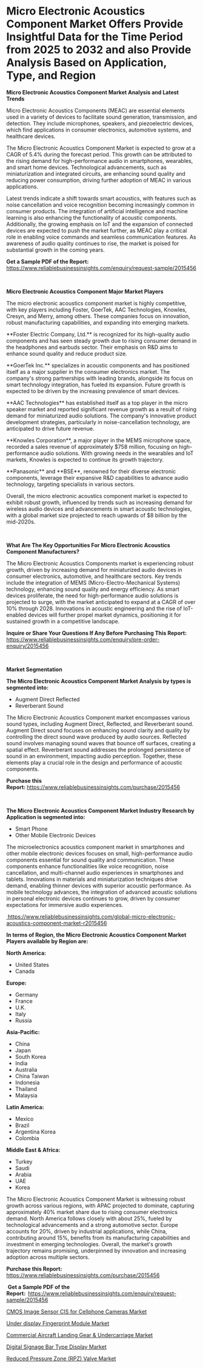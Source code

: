 <p><h1>Micro Electronic Acoustics Component Market Offers Provide Insightful Data for the Time Period from 2025 to 2032 and also Provide Analysis Based on Application, Type, and Region</h1></p><p><strong>Micro Electronic Acoustics Component Market Analysis and Latest Trends</strong></p>
<p><p>Micro Electronic Acoustics Components (MEAC) are essential elements used in a variety of devices to facilitate sound generation, transmission, and detection. They include microphones, speakers, and piezoelectric devices, which find applications in consumer electronics, automotive systems, and healthcare devices. </p><p>The Micro Electronic Acoustics Component Market is expected to grow at a CAGR of 5.4% during the forecast period. This growth can be attributed to the rising demand for high-performance audio in smartphones, wearables, and smart home devices. Technological advancements, such as miniaturization and integrated circuits, are enhancing sound quality and reducing power consumption, driving further adoption of MEAC in various applications.</p><p>Latest trends indicate a shift towards smart acoustics, with features such as noise cancellation and voice recognition becoming increasingly common in consumer products. The integration of artificial intelligence and machine learning is also enhancing the functionality of acoustic components. Additionally, the growing emphasis on IoT and the expansion of connected devices are expected to push the market further, as MEAC play a critical role in enabling voice commands and seamless communication features. As awareness of audio quality continues to rise, the market is poised for substantial growth in the coming years.</p></p>
<p><strong>Get a Sample PDF of the Report:&nbsp;</strong> <a href="https://www.reliablebusinessinsights.com/enquiry/request-sample/2015456?utm_campaign=1873&utm_medium=2&utm_source=Github&utm_content=ia&utm_term=29032025&utm_id=micro-electronic-acoustics-component">https://www.reliablebusinessinsights.com/enquiry/request-sample/2015456</a></p>
<p>&nbsp;</p>
<p><strong>Micro Electronic Acoustics Component Major Market Players</strong></p>
<p><p>The micro electronic acoustics component market is highly competitive, with key players including Foster, GoerTek, AAC Technologies, Knowles, Cresyn, and Merry, among others. These companies focus on innovation, robust manufacturing capabilities, and expanding into emerging markets.</p><p>**Foster Electric Company, Ltd.** is recognized for its high-quality audio components and has seen steady growth due to rising consumer demand in the headphones and earbuds sector. Their emphasis on R&D aims to enhance sound quality and reduce product size.</p><p>**GoerTek Inc.** specializes in acoustic components and has positioned itself as a major supplier in the consumer electronics market. The company's strong partnerships with leading brands, alongside its focus on smart technology integration, has fueled its expansion. Future growth is expected to be driven by the increasing prevalence of smart devices.</p><p>**AAC Technologies** has established itself as a top player in the micro speaker market and reported significant revenue growth as a result of rising demand for miniaturized audio solutions. The company's innovative product development strategies, particularly in noise-cancellation technology, are anticipated to drive future revenue.</p><p>**Knowles Corporation**, a major player in the MEMS microphone space, recorded a sales revenue of approximately $758 million, focusing on high-performance audio solutions. With growing needs in the wearables and IoT markets, Knowles is expected to continue its growth trajectory.</p><p>**Panasonic** and **BSE**, renowned for their diverse electronic components, leverage their expansive R&D capabilities to advance audio technology, targeting specialists in various sectors.</p><p>Overall, the micro electronic acoustics component market is expected to exhibit robust growth, influenced by trends such as increasing demand for wireless audio devices and advancements in smart acoustic technologies, with a global market size projected to reach upwards of $8 billion by the mid-2020s.</p></p>
<p>&nbsp;</p>
<p><strong>What Are The Key Opportunities For Micro Electronic Acoustics Component Manufacturers?</strong></p>
<p><p>The Micro Electronic Acoustics Components market is experiencing robust growth, driven by increasing demand for miniaturized audio devices in consumer electronics, automotive, and healthcare sectors. Key trends include the integration of MEMS (Micro-Electro-Mechanical Systems) technology, enhancing sound quality and energy efficiency. As smart devices proliferate, the need for high-performance audio solutions is projected to surge, with the market anticipated to expand at a CAGR of over 10% through 2028. Innovations in acoustic engineering and the rise of IoT-enabled devices will further propel market dynamics, positioning it for sustained growth in a competitive landscape.</p></p>
<p><strong>Inquire or Share Your Questions If Any Before Purchasing This Report:</strong> <a href="https://www.reliablebusinessinsights.com/enquiry/pre-order-enquiry/2015456?utm_campaign=1873&utm_medium=2&utm_source=Github&utm_content=ia&utm_term=29032025&utm_id=micro-electronic-acoustics-component">https://www.reliablebusinessinsights.com/enquiry/pre-order-enquiry/2015456</a></p>
<p>&nbsp;</p>
<p><strong>Market Segmentation</strong></p>
<p><strong>The Micro Electronic Acoustics Component Market Analysis by types is segmented into:</strong></p>
<p><ul><li>Augment Direct Reflected</li><li>Reverberant Sound</li></ul></p>
<p><p>The Micro Electronic Acoustics Component market encompasses various sound types, including Augment Direct, Reflected, and Reverberant sound. Augment Direct sound focuses on enhancing sound clarity and quality by controlling the direct sound wave produced by audio sources. Reflected sound involves managing sound waves that bounce off surfaces, creating a spatial effect. Reverberant sound addresses the prolonged persistence of sound in an environment, impacting audio perception. Together, these elements play a crucial role in the design and performance of acoustic components.</p></p>
<p><strong>Purchase this Report:&nbsp;</strong><a href="https://www.reliablebusinessinsights.com/purchase/2015456?utm_campaign=1873&utm_medium=2&utm_source=Github&utm_content=ia&utm_term=29032025&utm_id=micro-electronic-acoustics-component">https://www.reliablebusinessinsights.com/purchase/2015456</a></p>
<p>&nbsp;</p>
<p><strong>The Micro Electronic Acoustics Component Market Industry Research by Application is segmented into:</strong></p>
<p><ul><li>Smart Phone</li><li>Other Mobile Electronic Devices</li></ul></p>
<p><p>The microelectronics acoustics component market in smartphones and other mobile electronic devices focuses on small, high-performance audio components essential for sound quality and communication. These components enhance functionalities like voice recognition, noise cancellation, and multi-channel audio experiences in smartphones and tablets. Innovations in materials and miniaturization techniques drive demand, enabling thinner devices with superior acoustic performance. As mobile technology advances, the integration of advanced acoustic solutions in personal electronic devices continues to grow, driven by consumer expectations for immersive audio experiences.</p></p>
<p><a href="https://www.reliablebusinessinsights.com/global-micro-electronic-acoustics-component-market-r2015456?utm_campaign=1873&utm_medium=2&utm_source=Github&utm_content=ia&utm_term=29032025&utm_id=micro-electronic-acoustics-component">&nbsp;https://www.reliablebusinessinsights.com/global-micro-electronic-acoustics-component-market-r2015456</a></p>
<p><strong>In terms of Region, the Micro Electronic Acoustics Component Market Players available by Region are:</strong></p>
<p>
    <p> <strong> North America: </strong>
        <ul>
            <li>United States</li>
            <li>Canada</li>
        </ul>
        </p> 
    <p> <strong> Europe: </strong>
        <ul>
            <li>Germany</li>
            <li>France</li>
            <li>U.K.</li>
            <li>Italy</li>
            <li>Russia</li>
        </ul>
        </p> 
    <p> <strong> Asia-Pacific: </strong>
        <ul>
            <li>China</li>
            <li>Japan</li>
            <li>South Korea</li>
            <li>India</li>
            <li>Australia</li>
            <li>China Taiwan</li>
            <li>Indonesia</li>
            <li>Thailand</li>
            <li>Malaysia</li>
        </ul>
        </p> 
    <p> <strong> Latin America: </strong>
        <ul>
            <li>Mexico</li>
            <li>Brazil</li>
            <li>Argentina Korea</li>
            <li>Colombia</li>
        </ul>
        </p> 
    <p> <strong> Middle East & Africa: </strong>
        <ul>
            <li>Turkey</li>
            <li>Saudi</li>
            <li>Arabia</li>
            <li>UAE</li>
            <li>Korea</li>
        </ul>
    </p>
    </p>
<p><p>The Micro Electronic Acoustics Component Market is witnessing robust growth across various regions, with APAC projected to dominate, capturing approximately 40% market share due to rising consumer electronics demand. North America follows closely with about 25%, fueled by technological advancements and a strong automotive sector. Europe accounts for 20%, driven by industrial applications, while China, contributing around 15%, benefits from its manufacturing capabilities and investment in emerging technologies. Overall, the market's growth trajectory remains promising, underpinned by innovation and increasing adoption across multiple sectors.</p></p>
<p><strong>Purchase this Report: </strong><a href="https://www.reliablebusinessinsights.com/purchase/2015456?utm_campaign=1873&utm_medium=2&utm_source=Github&utm_content=ia&utm_term=29032025&utm_id=micro-electronic-acoustics-component">https://www.reliablebusinessinsights.com/purchase/2015456</a></p>
<p>&nbsp;<strong>Get a Sample PDF of the Report:&nbsp;&nbsp;</strong><a href="https://www.reliablebusinessinsights.com/enquiry/request-sample/2015456?utm_campaign=1873&utm_medium=2&utm_source=Github&utm_content=ia&utm_term=29032025&utm_id=micro-electronic-acoustics-component">https://www.reliablebusinessinsights.com/enquiry/request-sample/2015456</a></p>
<p><strong></strong></p>
<p><p><a href="https://github.com/artussavasrv/Market-Research-Report-List-1/blob/main/cmos-image-sensor-cis-for-cellphone-cameras-market.md?utm_campaign=1873&utm_medium=2&utm_source=Github&utm_content=ia&utm_term=29032025&utm_id=micro-electronic-acoustics-component">CMOS Image Sensor CIS for Cellphone Cameras Market</a></p><p><a href="https://github.com/abbasgwiltke/Market-Research-Report-List-1/blob/main/under-display-fingerprint-module-market.md?utm_campaign=1873&utm_medium=2&utm_source=Github&utm_content=ia&utm_term=29032025&utm_id=micro-electronic-acoustics-component">Under display Fingerprint Module Market</a></p><p><a href="https://www.linkedin.com/pulse/commercial-aircraft-landing-gear-undercarriage-market-analysis-sg5ke?utm_campaign=1873&utm_medium=2&utm_source=Github&utm_content=ia&utm_term=29032025&utm_id=micro-electronic-acoustics-component">Commercial Aircraft Landing Gear & Undercarriage Market</a></p><p><a href="https://www.linkedin.com/pulse/digital-signage-bar-type-display-market-global-regional-analysis-6n2re?utm_campaign=1873&utm_medium=2&utm_source=Github&utm_content=ia&utm_term=29032025&utm_id=micro-electronic-acoustics-component">Digital Signage Bar Type Display Market</a></p><p><a href="https://www.linkedin.com/pulse/sales-channel-penetration-market-opportunities-reduced-vufwe?utm_campaign=1873&utm_medium=2&utm_source=Github&utm_content=ia&utm_term=29032025&utm_id=micro-electronic-acoustics-component">Reduced Pressure Zone (RPZ) Valve Market</a></p></p>